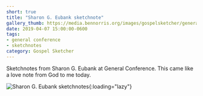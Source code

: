```yaml
---
short: true
title: "Sharon G. Eubank sketchnote"
gallery_thumb: https://media.bennorris.org/images/gospelsketcher/general-conference/apr-2019/apr-19-4-eubank.jpg
date: 2019-04-07 15:00:00-0600
tags:
- general conference
- sketchnotes
category: Gospel Sketcher
---
```


Sketchnotes from Sharon G. Eubank at General Conference. This came like a love note from God to me today.

![Sharon G. Eubank sketchnotes](https://media.bennorris.org/images/gospelsketcher/general-conference/apr-2019/apr-19-4-eubank.jpg){:loading="lazy"}
